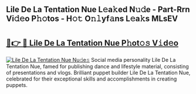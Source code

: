 ## Lile De La Tentation Nue L𝚎a𝚔ed N𝚞𝚍e - Part-Rrn Vi𝚍𝚎o P𝚑𝚘tos - H𝚘𝚝 O𝚗𝚕yf𝚊ns L𝚎a𝚔s MLsEV

# <h2><a href="http://kf05vl.oniu.top/?m=Lile+De+La+Tentation+Nue">🔗👉 🔴 Lile De La Tentation Nue P𝚑ot𝚘𝚜 V𝚒d𝚎o</a></h2>

[![Lile De La Tentation Nue Nu𝚍e𝚜](https://i.imgur.com/0qMVB7G.gif)](http://kf05vl.oniu.top/?m=Lile+De+La+Tentation+Nue)
Social media personality Lile De La Tentation Nue, famed for publishing dance and lifestyle material, consisting of presentations and vlogs. Brilliant puppet builder Lile De La Tentation Nue, celebrated for their exceptional skills and accomplishments in creating puppets.  

